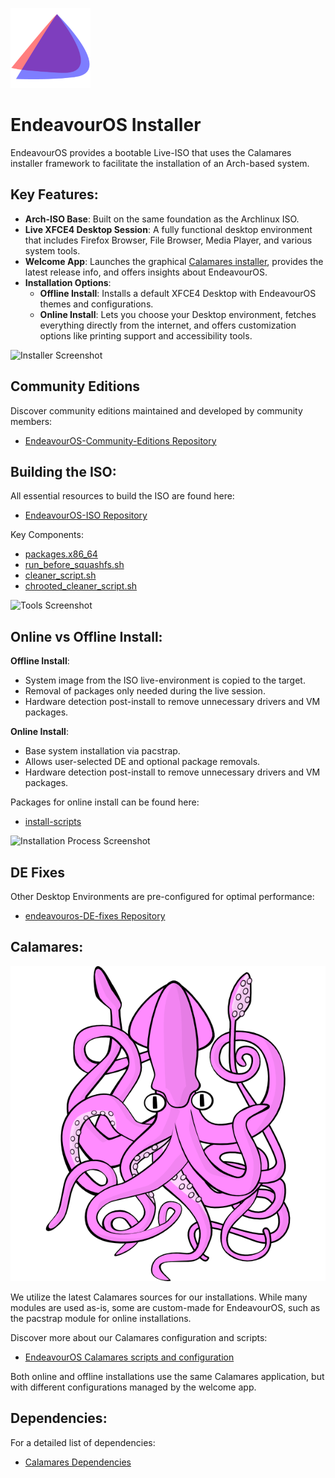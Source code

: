 ![EndeavourOS Logo](https://raw.githubusercontent.com/endeavouros-team/artwork-images-logo/master/endeavouros-icon.png)

# EndeavourOS Installer

EndeavourOS provides a bootable Live-ISO that uses the Calamares installer framework to facilitate the installation of an Arch-based system.

## Key Features:

- **Arch-ISO Base**: Built on the same foundation as the Archlinux ISO.
- **Live XFCE4 Desktop Session**: A fully functional desktop environment that includes Firefox Browser, File Browser, Media Player, and various system tools.
- **Welcome App**: Launches the graphical [Calamares installer](https://calamares.io/), provides the latest release info, and offers insights about EndeavourOS.
- **Installation Options**:
  - **Offline Install**: Installs a default XFCE4 Desktop with EndeavourOS themes and configurations.
  - **Online Install**: Lets you choose your Desktop environment, fetches everything directly from the internet, and offers customization options like printing support and accessibility tools.

![Installer Screenshot](https://raw.githubusercontent.com/endeavouros-team/EndeavourOS-Development/main/images/2021-08-25_11-24.png)

## Community Editions

Discover community editions maintained and developed by community members:
- [EndeavourOS-Community-Editions Repository](https://github.com/EndeavourOS-Community-Editions)

## Building the ISO:

All essential resources to build the ISO are found here:
- [EndeavourOS-ISO Repository](https://github.com/endeavouros-team/EndeavourOS-ISO)

Key Components:
- [packages.x86_64](https://github.com/endeavouros-team/EndeavourOS-ISO/blob/main/packages.x86_64)
- [run_before_squashfs.sh](https://github.com/endeavouros-team/EndeavourOS-ISO/blob/main/run_before_squashfs.sh)
- [cleaner_script.sh](https://github.com/endeavouros-team/EndeavourOS-calamares/blob/main/calamares/scripts/cleaner_script.sh)
- [chrooted_cleaner_script.sh](https://github.com/endeavouros-team/EndeavourOS-calamares/blob/main/calamares/scripts/chrooted_cleaner_script.sh)

![Tools Screenshot](https://raw.githubusercontent.com/endeavouros-team/EndeavourOS-Development/main/images/2021-08-25_11-50.png)

## Online vs Offline Install:

**Offline Install**:
- System image from the ISO live-environment is copied to the target.
- Removal of packages only needed during the live session.
- Hardware detection post-install to remove unnecessary drivers and VM packages.

**Online Install**:
- Base system installation via pacstrap.
- Allows user-selected DE and optional package removals.
- Hardware detection post-install to remove unnecessary drivers and VM packages.

Packages for online install can be found here:
- [install-scripts](https://github.com/endeavouros-team/EndeavourOS-calamares/blob/main/calamares/scripts/)

![Installation Process Screenshot](https://raw.githubusercontent.com/endeavouros-team/EndeavourOS-Development/main/images/2021-08-25_11-28.png)

## DE Fixes

Other Desktop Environments are pre-configured for optimal performance:
- [endeavouros-DE-fixes Repository](https://github.com/endeavouros-team/endeavouros-DE-fixes)

## Calamares:

![Calamares Logo](https://raw.githubusercontent.com/calamares/calamares/calamares/src/branding/default/squid.png)

We utilize the latest Calamares sources for our installations. While many modules are used as-is, some are custom-made for EndeavourOS, such as the pacstrap module for online installations.

Discover more about our Calamares configuration and scripts:
- [EndeavourOS Calamares scripts and configuration](https://github.com/endeavouros-team/calamares/tree/calamares/data/eos)

Both online and offline installations use the same Calamares application, but with different configurations managed by the welcome app.

## Dependencies:

For a detailed list of dependencies:
- [Calamares Dependencies](https://github.com/endeavouros-team/calamares#readme)

